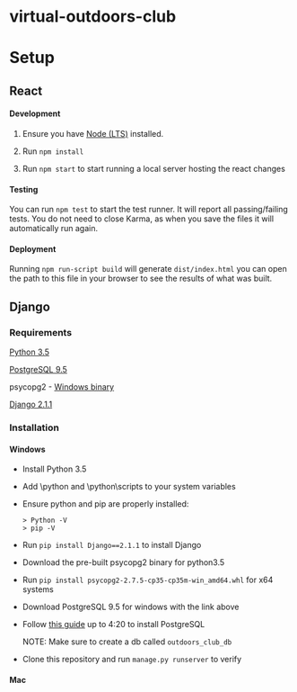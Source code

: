 # virtual-outdoors-club

# Setup

## React

#### Development
1. Ensure you have [Node (LTS)](https://nodejs.org/en/) installed.

2. Run `npm install`

3. Run `npm start` to start running a local server hosting the react changes

#### Testing

You can run `npm test` to start the test runner. It will report all passing/failing tests. You do not need to close Karma, as when you save the files it will automatically run again.

#### Deployment

Running `npm run-script build` will generate `dist/index.html` you can open the path to this file in your browser to see the results of what was built.

## Django

### Requirements

[Python 3.5](https://www.python.org/downloads/release/python-352/)

[PostgreSQL 9.5](https://www.enterprisedb.com/downloads/postgres-postgresql-downloads)

psycopg2 - [Windows binary](https://www.lfd.uci.edu/~gohlke/pythonlibs/#psycopg)

[Django 2.1.1](https://docs.djangoproject.com/en/2.1/topics/install/)

### Installation

#### Windows
- Install Python 3.5
- Add \python and \python\scripts to your system variables
- Ensure python and pip are properly installed:
  ```
  > Python -V
  > pip -V
  ```
- Run `pip install Django==2.1.1` to install Django
- Download the pre-built psycopg2 binary for python3.5
- Run `pip install psycopg2-2.7.5-cp35-cp35m-win_amd64.whl` for x64 systems
- Download PostgreSQL 9.5 for windows with the link above
- Follow [this guide](https://www.youtube.com/watch?v=_qUpvRTqK0Y) up to 4:20 to install PostgreSQL
  
  NOTE: Make sure to create a db called `outdoors_club_db`

- Clone this repository and run `manage.py runserver` to verify

#### Mac

